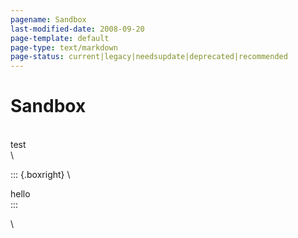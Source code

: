 ```yaml
---
pagename: Sandbox
last-modified-date: 2008-09-20
page-template: default
page-type: text/markdown
page-status: current|legacy|needsupdate|deprecated|recommended
---
```

Sandbox
=======

\
test\
\

::: {.boxright}
\

hello\
:::

\
